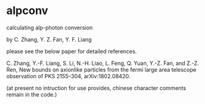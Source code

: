 # alpconv
calculating alp-photon conversion

by C. Zhang, Y. Z. Fan, Y. F. Liang

please see the below paper for detailed references.

C. Zhang, Y.-F. Liang, S. Li, N.-H. Liao, L. Feng, Q. Yuan, Y.-Z. Fan, and Z.-Z. Ren, New bounds on axionlike particles from the fermi large area telescope observation of PKS 2155–304, arXiv:1802.08420.

(at present no intruction for use provides, chinese character comments remain in the code.)
